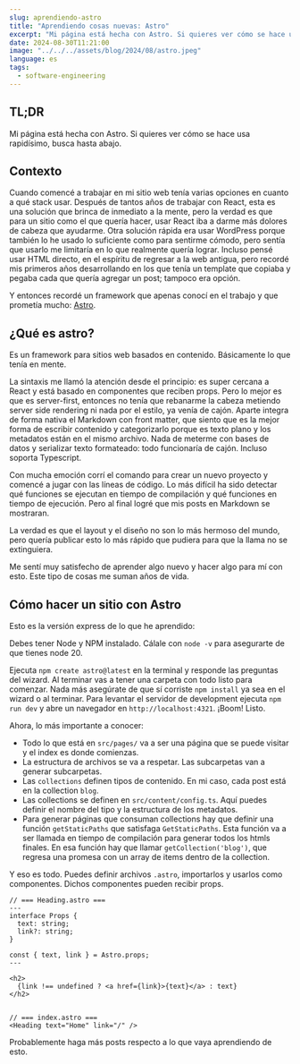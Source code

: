 ```yaml
---
slug: aprendiendo-astro
title: "Aprendiendo cosas nuevas: Astro"
excerpt: "Mi página está hecha con Astro. Si quieres ver cómo se hace usa rapidísimo, dale una leída."
date: 2024-08-30T11:21:00
image: "../../../assets/blog/2024/08/astro.jpeg"
language: es
tags:
  - software-engineering
---
```

## TL;DR
Mi página está hecha con Astro. Si quieres ver cómo se hace usa rapidísimo, busca hasta abajo.

## Contexto
Cuando comencé a trabajar en mi sitio web tenía varias opciones en cuanto a qué stack usar. Después de tantos años de trabajar con React, esta es una solución que brinca de inmediato a la mente, pero la verdad es que para un sitio como el que quería hacer, usar React iba a darme más dolores de cabeza que ayudarme. Otra solución rápida era usar WordPress porque también lo he usado lo suficiente como para sentirme cómodo, pero sentía que usarlo me limitaría en lo que realmente quería lograr. Incluso pensé usar HTML directo, en el espíritu de regresar a la web antigua, pero recordé mis primeros años desarrollando en los que tenía un template que copiaba y pegaba cada que quería agregar un post; tampoco era opción.

Y entonces recordé un framework que apenas conocí en el trabajo y que prometía mucho: [Astro](https://astro.build/).

## ¿Qué es astro?
Es un framework para sitios web basados en contenido. Básicamente lo que tenía en mente.

La sintaxis me llamó la atención desde el principio: es super cercana a React y está basado en componentes que reciben props. Pero lo mejor es que es server-first, entonces no tenía que rebanarme la cabeza metiendo server side rendering ni nada por el estilo, ya venía de cajón. Aparte integra de forma nativa el Markdown con front matter, que siento que es la mejor forma de escribir contenido y categorizarlo porque es texto plano y los metadatos están en el mismo archivo. Nada de meterme con bases de datos y serializar texto formateado: todo funcionaría de cajón. Incluso soporta Typescript.

Con mucha emoción corrí el comando para crear un nuevo proyecto y comencé a jugar con las líneas de código. Lo más difícil ha sido detectar qué funciones se ejecutan en tiempo de compilación y qué funciones en tiempo de ejecución. Pero al final logré que mis posts en Markdown se mostraran.

La verdad es que el layout y el diseño no son lo más hermoso del mundo, pero quería publicar esto lo más rápido que pudiera para que la llama no se extinguiera.

Me sentí muy satisfecho de aprender algo nuevo y hacer algo para mí con esto. Este tipo de cosas me suman años de vida.

## Cómo hacer un sitio con Astro
Esto es la versión express de lo que he aprendido:

Debes tener Node y NPM instalado. Cálale con `node -v` para asegurarte de que tienes node 20.

Ejecuta `npm create astro@latest` en la terminal y responde las preguntas del wizard. Al terminar vas a tener una carpeta con todo listo para comenzar. Nada más asegúrate de que sí corriste `npm install` ya sea en el wizard o al terminar. Para levantar el servidor de development ejecuta `npm run dev` y abre un navegador en `http://localhost:4321`. ¡Boom! Listo.

Ahora, lo más importante a conocer:
* Todo lo que está en `src/pages/` va a ser una página que se puede visitar y el index es donde comienzas.
* La estructura de archivos se va a respetar. Las subcarpetas van a generar subcarpetas.
* Las `collections` definen tipos de contenido. En mi caso, cada post está en la collection `blog`.
* Las collections se definen en `src/content/config.ts`. Aquí puedes definir el nombre del tipo y la estructura de los metadatos.
* Para generar páginas que consuman collections hay que definir una función `getStaticPaths` que satisfaga `GetStaticPaths`. Esta función va a ser llamada en tiempo de compilación para generar todos los htmls finales. En esa función hay que llamar `getCollection('blog')`, que regresa una promesa con un array de items dentro de la collection.

Y eso es todo. Puedes definir archivos `.astro`, importarlos y usarlos como componentes. Dichos componentes pueden recibir props.

```astro
// === Heading.astro ===
---
interface Props {
  text: string;
  link?: string;
}

const { text, link } = Astro.props;
---

<h2>
  {link !== undefined ? <a href={link}>{text}</a> : text}
</h2>


// === index.astro ===
<Heading text="Home" link="/" />
```

Probablemente haga más posts respecto a lo que vaya aprendiendo de esto.
